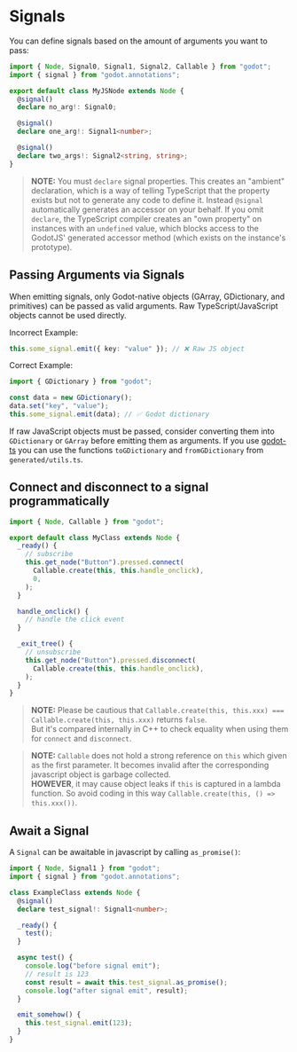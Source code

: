 # Signals

You can define signals based on the amount of arguments you want to pass:

```ts
import { Node, Signal0, Signal1, Signal2, Callable } from "godot";
import { signal } from "godot.annotations";

export default class MyJSNode extends Node {
  @signal()
  declare no_arg!: Signal0;

  @signal()
  declare one_arg!: Signal1<number>;

  @signal()
  declare two_args!: Signal2<string, string>;
}
```

> **NOTE:** You must `declare` signal properties.
> This creates an "ambient" declaration, which is a way of telling TypeScript
> that the property exists but not to generate any code to define it.
> Instead `@signal` automatically generates an accessor on your behalf.
> If you omit `declare`, the TypeScript compiler creates an "own property"
> on instances with an `undefined` value, which blocks access to the GodotJS'
> generated accessor method (which exists on the instance's prototype).

## Passing Arguments via Signals

When emitting signals, only Godot-native objects (GArray, GDictionary, and primitives) can be passed as valid arguments. Raw TypeScript/JavaScript objects cannot be used directly.

Incorrect Example:

```ts
this.some_signal.emit({ key: "value" }); // ❌ Raw JS object
```

Correct Example:

```ts
import { GDictionary } from "godot";

const data = new GDictionary();
data.set("key", "value");
this.some_signal.emit(data); // ✅ Godot dictionary
```

If raw JavaScript objects must be passed, consider converting them into ``GDictionary`` or ``GArray`` before emitting them as arguments.
If you use [godot-ts](https://github.com/godotjs/godot-ts) you can use
the functions ``toGDictionary`` and `fromGDictionary` from ``generated/utils.ts``.

## Connect and disconnect to a signal programmatically

```ts
import { Node, Callable } from "godot";

export default class MyClass extends Node {
  _ready() {
    // subscribe
    this.get_node("Button").pressed.connect(
      Callable.create(this, this.handle_onclick),
      0,
    );
  }

  handle_onclick() {
    // handle the click event
  }

  _exit_tree() {
    // unsubscribe
    this.get_node("Button").pressed.disconnect(
      Callable.create(this, this.handle_onclick),
    );
  }
}
```

> **NOTE:** Please be cautious that `Callable.create(this, this.xxx) === Callable.create(this, this.xxx)` returns `false`.  
> But it's compared internally in C++ to check equality when using them for `connect` and `disconnect`.

> **NOTE:** `Callable` does not hold a strong reference on `this` which given as the first parameter. It becomes invalid after the corresponding javascript object is garbage collected.  
> **HOWEVER**, it may cause object leaks if `this` is captured in a lambda function. So avoid coding in this way `Callable.create(this, () => this.xxx())`.

## Await a Signal

A `Signal` can be awaitable in javascript by calling `as_promise()`:

```ts
import { Node, Signal1 } from "godot";
import { signal } from "godot.annotations";

class ExampleClass extends Node {
  @signal()
  declare test_signal!: Signal1<number>;

  _ready() {
    test();
  }

  async test() {
    console.log("before signal emit");
    // result is 123
    const result = await this.test_signal.as_promise();
    console.log("after signal emit", result);
  }

  emit_somehow() {
    this.test_signal.emit(123);
  }
}
```
